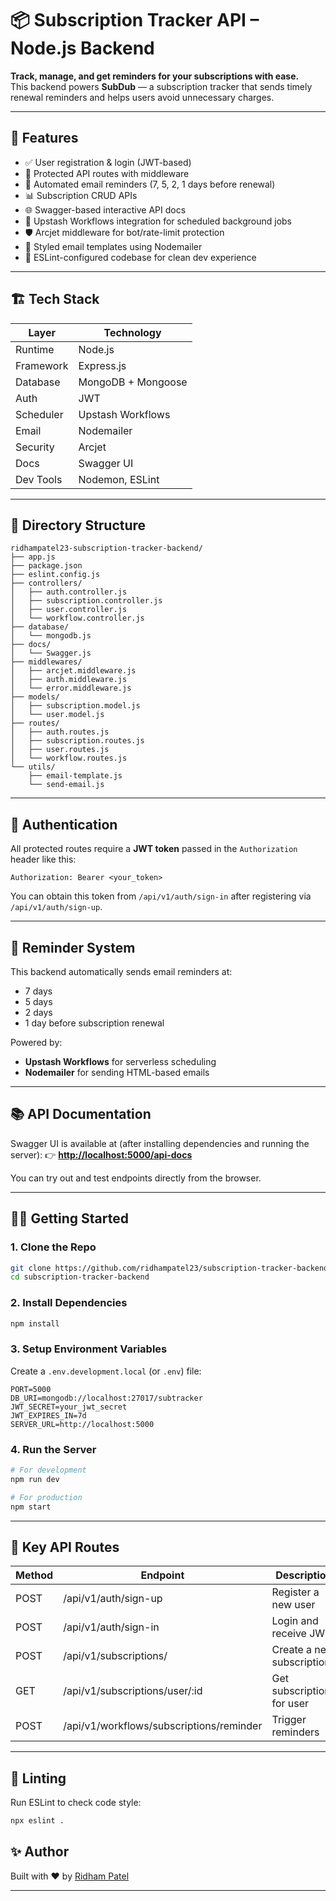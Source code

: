 

# 📦 Subscription Tracker API – Node.js Backend

**Track, manage, and get reminders for your subscriptions with ease.**  
This backend powers **SubDub** — a subscription tracker that sends timely renewal reminders and helps users avoid unnecessary charges.

---

## 🚀 Features

- ✅ User registration & login (JWT-based)
- 🔐 Protected API routes with middleware
- 📧 Automated email reminders (7, 5, 2, 1 days before renewal)
- 📊 Subscription CRUD APIs
- 🌐 Swagger-based interactive API docs
- 🧠 Upstash Workflows integration for scheduled background jobs
- 🛡️ Arcjet middleware for bot/rate-limit protection
- 📩 Styled email templates using Nodemailer
- 🧪 ESLint-configured codebase for clean dev experience

---

## 🏗️ Tech Stack

| Layer         | Technology         |
|---------------|--------------------|
| Runtime       | Node.js            |
| Framework     | Express.js         |
| Database      | MongoDB + Mongoose |
| Auth          | JWT                |
| Scheduler     | Upstash Workflows  |
| Email         | Nodemailer         |
| Security      | Arcjet             |
| Docs          | Swagger UI         |
| Dev Tools     | Nodemon, ESLint    |

---

## 📁 Directory Structure

```
ridhampatel23-subscription-tracker-backend/
├── app.js
├── package.json
├── eslint.config.js
├── controllers/
│   ├── auth.controller.js
│   ├── subscription.controller.js
│   ├── user.controller.js
│   └── workflow.controller.js
├── database/
│   └── mongodb.js
├── docs/
│   └── Swagger.js
├── middlewares/
│   ├── arcjet.middleware.js
│   ├── auth.middleware.js
│   └── error.middleware.js
├── models/
│   ├── subscription.model.js
│   └── user.model.js
├── routes/
│   ├── auth.routes.js
│   ├── subscription.routes.js
│   ├── user.routes.js
│   └── workflow.routes.js
└── utils/
    ├── email-template.js
    └── send-email.js

```
---

## 🔐 Authentication

All protected routes require a **JWT token** passed in the `Authorization` header like this:

```
Authorization: Bearer <your_token>
```

You can obtain this token from `/api/v1/auth/sign-in` after registering via `/api/v1/auth/sign-up`.

---

## 📧 Reminder System

This backend automatically sends email reminders at:

* 7 days
* 5 days
* 2 days
* 1 day before subscription renewal

Powered by:

* **Upstash Workflows** for serverless scheduling
* **Nodemailer** for sending HTML-based emails

---

## 📚 API Documentation

Swagger UI is available at (after installing dependencies and running the server):
👉 **[http://localhost:5000/api-docs](http://localhost:5000/api-docs)**

You can try out and test endpoints directly from the browser.

---

## 🧑‍💻 Getting Started

### 1. Clone the Repo

```bash
git clone https://github.com/ridhampatel23/subscription-tracker-backend.git
cd subscription-tracker-backend
```

### 2. Install Dependencies

```bash
npm install
```

### 3. Setup Environment Variables

Create a `.env.development.local` (or `.env`) file:

```env
PORT=5000
DB_URI=mongodb://localhost:27017/subtracker
JWT_SECRET=your_jwt_secret
JWT_EXPIRES_IN=7d
SERVER_URL=http://localhost:5000
```

### 4. Run the Server

```bash
# For development
npm run dev

# For production
npm start
```

---

## 🧪 Key API Routes

| Method | Endpoint                                 | Description                |
| ------ | ---------------------------------------- | -------------------------- |
| POST   | /api/v1/auth/sign-up                     | Register a new user        |
| POST   | /api/v1/auth/sign-in                     | Login and receive JWT      |
| POST   | /api/v1/subscriptions/                   | Create a new subscription  |
| GET    | /api/v1/subscriptions/user/\:id          | Get subscriptions for user |
| POST   | /api/v1/workflows/subscriptions/reminder | Trigger reminders          |

---

## 🧾 Linting

Run ESLint to check code style:

```bash
npx eslint .
```

## ✨ Author

Built with ❤️ by [Ridham Patel](https://github.com/ridhampatel23)

---
